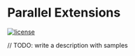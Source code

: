 # Parallel Extensions
[![license](https://img.shields.io/github/license/mashape/apistatus.svg?style=flat-square)]()

// TODO: write a description with samples
